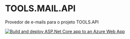 # TOOLS.MAIL.API
Provedor de e-mails para o projeto TOOLS.API

[![Build and deploy ASP.Net Core app to an Azure Web App](https://github.com/LeonardoFerreira1209/TOOLS.MAIL.API/actions/workflows/deployment.yml/badge.svg)](https://github.com/LeonardoFerreira1209/TOOLS.MAIL.API/actions/workflows/azureQa.yml)
